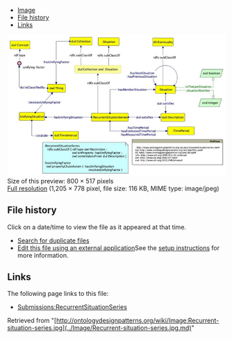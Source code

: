 * [Image](../Image/Recurrent-situation-series.jpg.md#file)
* [File history](../Image/Recurrent-situation-series.jpg.md#filehistory)
* [Links](../Image/Recurrent-situation-series.jpg.md#filelinks)

[![Image:Recurrent-situation-series.jpg](../images/thumb/2/28/Recurrent-situation-series.jpg/800px-Recurrent-situation-series.jpg)](../images/2/28/Recurrent-situation-series.jpg)  
Size of this preview: 800 × 517 pixels  
[Full resolution](../images/2/28/Recurrent-situation-series.jpg)‎ (1,205 × 778 pixel, file size: 116 KB, MIME type: image/jpeg)

## File history

Click on a date/time to view the file as it appeared at that time.



  
* [Search for duplicate files](http://ontologydesignpatterns.org/wiki/Special:FileDuplicateSearch/Recurrent-situation-series.jpg "Special:FileDuplicateSearch/Recurrent-situation-series.jpg")
* [Edit this file using an external application](http://ontologydesignpatterns.org/wiki/index.php?title=Image:Recurrent-situation-series.jpg&action=edit&externaledit=true&mode=file "Image:Recurrent-situation-series.jpg")See the [setup instructions](http://www.mediawiki.org/wiki/Manual:External_editors "http://www.mediawiki.org/wiki/Manual:External_editors") for more information.

## Links



The following page links to this file:


* [Submissions:RecurrentSituationSeries](../Submissions/RecurrentSituationSeries.md "Submissions:RecurrentSituationSeries")


Retrieved from "[http://ontologydesignpatterns.org/wiki/Image:Recurrent-situation-series.jpg](../Image/Recurrent-situation-series.jpg.md)"